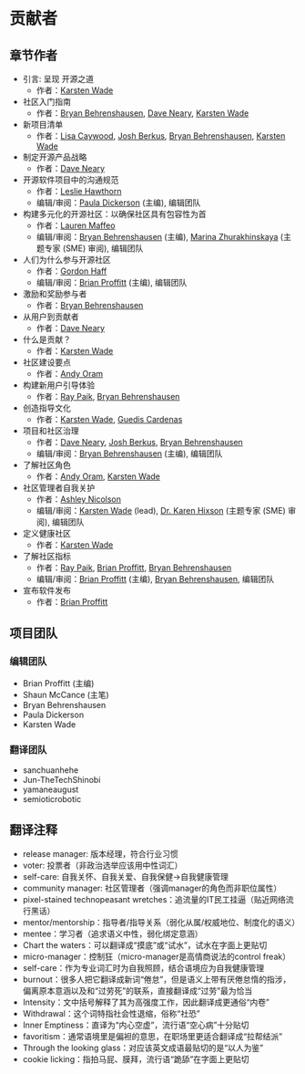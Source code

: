 # 贡献者

## 章节作者

* 引言: 呈现 开源之道 
  * 作者：[Karsten Wade](mailto:kwade@redhat.com)
* 社区入门指南
  * 作者：[Bryan Behrenshausen](mailto:bryan.behrenshausen@sas.com), [Dave Neary](mailto:dneary@redhat.com), [Karsten Wade](mailto:kwade@redhat.com)
* 新项目清单
  * 作者：[Lisa Caywood](mailto:lcaywood@redhat.com), [Josh Berkus](mailto:jberkus@redhat.com), [Bryan Behrenshausen](mailto:bryan.behrenshausen@sas.com), [Karsten Wade](mailto:kwade@redhat.com)
* 制定开源产品战略
  * 作者：[Dave Neary](mailto:dneary@redhat.com)
* 开源软件项目中的沟通规范 
  * 作者：[Leslie Hawthorn](mailto:lhawthor@redhat.com)
  * 编辑/审阅：[Paula Dickerson](mailto:pdickers@redhat.com) (主编), 编辑团队
* 构建多元化的开源社区：以确保社区具有包容性为首 
  * 作者：[Lauren Maffeo](mailto:laurenmaffeo8@gmail.com)
  * 编辑/审阅：[Bryan Behrenshausen](mailto:bryan.behrenshausen@sas.com) (主编), [Marina Zhurakhinskaya](mailto:marinaz@redhat.com) (主题专家 (SME) 审阅), 编辑团队
* 人们为什么参与开源社区
  * 作者：[Gordon Haff](mailto:ghaff@redhat.com)
  * 编辑/审阅：[Brian Proffitt](mailto:bkp@redhat.com) (主编), 编辑团队
* 激励和奖励参与者
  * 作者：[Bryan Behrenshausen](mailto:bryan.behrenshausen@sas.com)
* 从用户到贡献者
  * 作者：[Dave Neary](mailto:dneary@redhat.com)
* 什么是贡献？
  * 作者：[Karsten Wade](mailto:kwade@redhat.com)
* 社区建设要点
  * 作者：[Andy Oram](mailto:andyo@praxagora.com)
* 构建新用户引导体验
  * 作者：[Ray Paik](mailto:ray@cube.dev), [Bryan Behrenshausen](mailto:bryan.behrenshausen@sas.com)
* 创造指导文化
  * 作者：[Karsten Wade](mailto:kwade@redhat.com), [Guedis Cardenas](mailto:guedis@palante.co)
* 项目和社区治理
  * 作者：[Dave Neary](mailto:dneary@redhat.com), [Josh Berkus](mailto:jberkus@redhat.com), [Bryan Behrenshausen](mailto:bryan.behrenshausen@sas.com)
  * 编辑/审阅：[Bryan Behrenshausen](mailto:bryan.behrenshausen@sas.com) (主编), 编辑团队
* 了解社区角色
  * 作者：[Andy Oram](mailto:andyo@praxagora.com), [Karsten Wade](mailto:kwade@redhat.com)
* 社区管理者自我关护
  * 作者：[Ashley Nicolson](mailto:ashjayne.nicolson@gmail.com)
  * 编辑/审阅：[Karsten Wade](mailto:kwade@redhat.com) (lead), [Dr. Karen Hixson](https://www.karenhixsonlpc.com/) (主题专家 (SME) 审阅), 编辑团队
* 定义健康社区
  * 作者：[Karsten Wade](mailto:kwade@redhat.com)
* 了解社区指标
  * 作者：[Ray Paik](mailto:ray@cube.dev), [Brian Proffitt](mailto:bkp@redhat.com), [Bryan Behrenshausen](mailto:bryan.behrenshausen@sas.com)
  * 编辑/审阅：[Brian Proffitt](mailto:bkp@redhat.com) (主编), [Bryan Behrenshausen](mailto:bryan.behrenshausen@sas.com), 编辑团队
* 宣布软件发布
  * 作者：[Brian Proffitt](mailto:bkp@redhat.com)

## 项目团队

### 编辑团队

* Brian Proffitt (主编)
* Shaun McCance (主笔)
* Bryan Behrenshausen
* Paula Dickerson
* Karsten Wade

### 翻译团队

* sanchuanhehe
* Jun-TheTechShinobi
* yamaneaugust
* semioticrobotic

## 翻译注释
* release manager: 版本经理，符合行业习惯
* voter: 投票者（非政治选举应该用中性词汇）
* self-care: 自我关怀、自我关爱、自我保健→自我健康管理
* community manager: 社区管理者（强调manager的角色而非职位属性）
* pixel-stained technopeasant wretches：追流量的IT民工挂逼（贴近网络流行黑话）
* mentor/mentorship：指导者/指导关系（弱化从属/权威地位、制度化的语义）
* mentee：学习者（追求语义中性，弱化绑定意涵）
* Chart the waters：可以翻译成“摸底”或“试水”，试水在字面上更贴切
* micro-manager：控制狂（micro-manager是高情商说法的control freak）
* self-care：作为专业词汇时为自我照顾，结合语境应为自我健康管理
* burnout：很多人把它翻译成新词“倦怠”，但是语义上带有厌倦怠惰的指涉，偏离原本意涵以及和“过劳死”的联系，直接翻译成“过劳”最为恰当
* Intensity：文中括号解释了其为高强度工作，因此翻译成更通俗“内卷”
* Withdrawal：这个词特指社会性退缩，俗称“社恐”
* Inner Emptiness：直译为“内心空虚”，流行语“空心病”十分贴切
* favoritism：通常语境里是偏袒的意思，在职场里更适合翻译成“拉帮结派”
* Through the looking glass：对应该英文成语最贴切的是“以人为鉴”
* cookie licking：指拍马屁、膜拜，流行语“跪舔”在字面上更贴切
